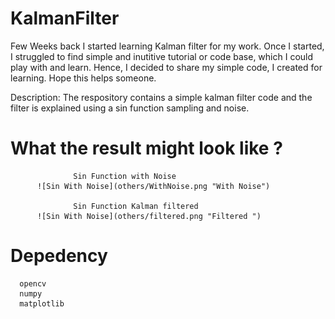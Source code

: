 # KalmanFilter

Few Weeks back I started learning Kalman filter for my work. Once I started, I struggled to find simple and inutitive tutorial or code base, which I could play with and learn. Hence, I decided to share my simple code, I created for learning. Hope this helps someone.

Description: The respository contains a simple kalman filter code and the filter is explained using a sin function sampling and noise.

# What the result might look like ?

                  Sin Function with Noise
          ![Sin With Noise](others/WithNoise.png "With Noise")

                  Sin Function Kalman filtered 
          ![Sin With Noise](others/filtered.png "Filtered ")


# Depedency
  
  ```
    opencv
    numpy
    matplotlib
  ```
